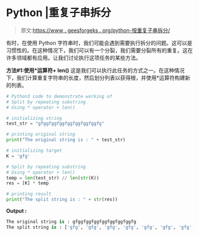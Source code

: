 # Python |重复子串拆分

> 原文:[https://www . geesforgeks . org/python-按重复子串拆分/](https://www.geeksforgeeks.org/python-split-by-repeating-substring/)

有时，在使用 Python 字符串时，我们可能会遇到需要执行拆分的问题。这可以是习惯性的。在这种情况下，我们可以有一个分裂，我们需要分裂所有的重复。这在许多领域都有应用。让我们讨论执行这项任务的某些方法。

**方法#1:使用*运算符+ len()**
这是我们可以执行此任务的方式之一。在这种情况下，我们计算重复字符串的长度，然后划分列表以获得根，并使用*运算符构建新的列表。

```py
# Python3 code to demonstrate working of 
# Split by repeating substring
# Using * operator + len()

# initializing string
test_str = "gfggfggfggfggfggfggfggfg"

# printing original string
print("The original string is : " + test_str)

# initializing target
K = 'gfg'

# Split by repeating substring
# Using * operator + len()
temp = len(test_str) // len(str(K))
res = [K] * temp

# printing result 
print("The split string is : " + str(res)) 
```

**Output :**

```py
The original string is : gfggfggfggfggfggfggfggfg
The split string is : ['gfg', 'gfg', 'gfg', 'gfg', 'gfg', 'gfg', 'gfg', 'gfg']

```